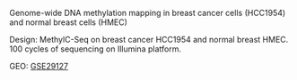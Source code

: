 Genome-wide DNA methylation mapping in breast cancer cells (HCC1954) and normal breast cells (HMEC)

Design: MethylC-Seq on breast cancer HCC1954 and normal breast HMEC. 100 cycles of sequencing on Illumina platform.

GEO: [GSE29127](https://www.ncbi.nlm.nih.gov/geo/query/acc.cgi?acc=GSE29127)
